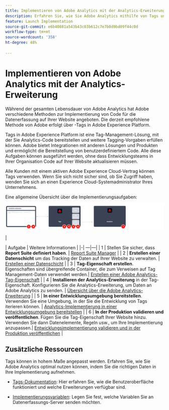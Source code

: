 ```yaml
---
title: Implementieren von Adobe Analytics mit der Analytics-Erweiterung
description: Erfahren Sie, wie Sie Adobe Analytics mithilfe von Tags und der Analytics-Erweiterung implementieren
feature: Launch Implementation
source-git-commit: e6b40881a543b43c03b612c7e7b0d9bd09f44c0d
workflow-type: tm+mt
source-wordcount: '358'
ht-degree: 48%

---
```


# Implementieren von Adobe Analytics mit der Analytics-Erweiterung

Während der gesamten Lebensdauer von Adobe Analytics hat Adobe verschiedene Methoden zur Implementierung von Code für die Datenerfassung auf Ihrer Website angeboten. Die derzeit empfohlene Methode von Adobe erfolgt über -Tags in Adobe Experience Platform.

Tags in Adobe Experience Platform ist eine Tag-Management-Lösung, mit der Sie Analytics-Code bereitstellen und weitere Tagging-Vorgaben erfüllen können. Adobe bietet Integrationen mit anderen Lösungen und Produkten und ermöglicht die Bereitstellung von benutzerdefiniertem Code. Alle diese Aufgaben können ausgeführt werden, ohne dass Entwicklungsteams in Ihrer Organisation Code auf Ihrer Website aktualisieren müssen.

Alle Kunden mit einem aktiven Adobe Experience Cloud-Vertrag können Tags verwenden. Wenn Sie sich nicht sicher sind, ob Sie Zugriff haben, wenden Sie sich an einen Experience Cloud-Systemadministrator Ihres Unternehmens.

Eine allgemeine Übersicht über die Implementierungsaufgaben:

![Adobe Analytics mithilfe des Workflows für die Analytics-Erweiterung](../assets/analytics-extension-annotated.png)

|<div style="width:20px"></div>| Aufgabe | Weitere Informationen | |-| —|—| | 1 | Stellen Sie sicher, dass **Report Suite definiert haben**. | [Report Suite Manager](../../admin/admin/c-manage-report-suites/report-suites-admin.md) | | 2 | **Erstellen einer Datenschicht** um das Tracking der Daten auf Ihrer Website zu verwalten. | [Erstellen einer Datenschicht](../prepare/data-layer.md) | | 3 | **Tag-Eigenschaft erstellen**. Eigenschaften sind übergreifende Container, die zum Verweisen auf Tag Management-Daten verwendet werden.| [Erstellen einer Adobe Analytics-Tag-Eigenschaft](../launch/create-analytics-property.md) | | 4 | **Installieren der Analytics-Erweiterung** in der Tag-Eigenschaft. Konfigurieren Sie die Analytics-Erweiterung, um Daten an Adobe Analytics zu senden. | [Übersicht über die Adobe Analytics-Erweiterung](https://experienceleague.adobe.com/docs/experience-platform/tags/extensions/client/analytics/overview.html?lang=en) | | 5 | **In einer Entwicklungsumgebung bereitstellen**. Verwenden Sie eine Umgebung, in der Sie die Entwicklung von Tags iterieren können. | [Analytics-Implementierung in einer Entwicklungsumgebung bereitstellen](./deploy-dev.md) | | 6 | **In der Produktion validieren und veröffentlichen**. Fügen Sie die Tag-Eigenschaft Ihrer Website hinzu. Verwenden Sie dann Datenelemente, Regeln usw., um Ihre Implementierung anzupassen.| [Entwicklungsimplementierung validieren und in der Produktion veröffentlichen](./validate-publish-prod.md) |

## Zusätzliche Ressourcen

Tags können in hohem Maße angepasst werden. Erfahren Sie, wie Sie Adobe Analytics optimal nutzen können, indem Sie die richtigen Daten in Ihre Implementierung aufnehmen.

- [Tags-Dokumentation](https://experienceleague.adobe.com/docs/experience-platform/tags/home.html?lang=de#): Hier erfahren Sie, wie die Benutzeroberfläche funktioniert und welche Erweiterungen verfügbar sind.

- [Implementierungsvariablen](../vars/overview.md): Legen Sie fest, welche Variablen Sie an Datenerfassungs-Server senden möchten.
